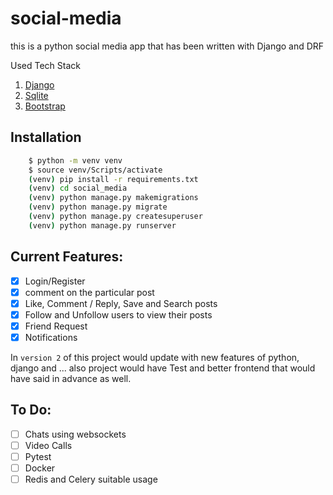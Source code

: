# social-media

this is a python social media app that has been written with Django and DRF

Used Tech Stack

1. [Django](https://docs.djangoproject.com/en/4.0)
2. [Sqlite](https://www.sqlite.org/docs.html)
3. [Bootstrap](https://getbootstrap.com/)

## Installation

```bash
    $ python -m venv venv
    $ source venv/Scripts/activate
    (venv) pip install -r requirements.txt
    (venv) cd social_media
    (venv) python manage.py makemigrations
    (venv) python manage.py migrate
    (venv) python manage.py createsuperuser
    (venv) python manage.py runserver
```

## Current Features:

- [x] Login/Register
- [x] comment on the particular post
- [x] Like, Comment / Reply, Save and Search posts</li>
- [x] Follow and Unfollow users to view their posts</li>
- [x] Friend Request</li>
- [x] Notifications</li>

In  ```version 2``` of this project would update with new features
of python, django and ... also project would have Test and
better frontend that would have said in advance as well.

## To Do:

- [ ] Chats using websockets</li>
- [ ] Video Calls</li>
- [ ] Pytest
- [ ] Docker
- [ ] Redis and Celery suitable usage